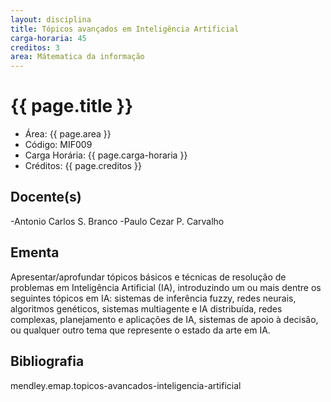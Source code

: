 ```yaml
---
layout: disciplina
title: Tópicos avançados em Inteligência Artificial
carga-horaria: 45
creditos: 3
area: Mátematica da informação
---
```


# {{ page.title }}

- Área: {{ page.area }}     
- Código: MIF009
- Carga Horária: {{ page.carga-horaria }}
- Créditos: {{ page.creditos }}

## Docente(s) 

-Antonio Carlos S. Branco
-Paulo Cezar P. Carvalho

## Ementa

Apresentar/aprofundar tópicos básicos e técnicas de resolução de
problemas em Inteligência Artificial (IA), introduzindo um ou mais
dentre os seguintes tópicos em IA: sistemas de inferência fuzzy, redes
neurais, algoritmos genéticos, sistemas multiagente e IA distribuída,
redes complexas, planejamento e aplicações de IA, sistemas de apoio à
decisão, ou qualquer outro tema que represente o estado da arte em IA.

## Bibliografia

mendley.emap.topicos-avancados-inteligencia-artificial

